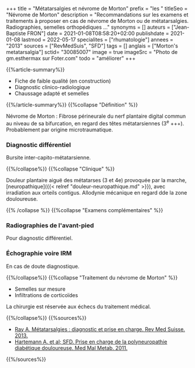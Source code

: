 +++
title = "Métatarsalgies et névrome de Morton"
prefix = "les "
titleSeo = "Névrome de Morton"
description = "Recommandations sur les examens et traitements à proposer en cas de névrome de Morton ou de métatarsalgies. Radiographies, semelles orthopédiques ..."
synonyms = []
auteurs = ["Jean-Baptiste FRON"]
date = 2021-01-08T08:58:20+02:00
publishdate = 2021-01-08
lastmod = 2022-05-17
specialites = ["rhumatologie"]
annees = "2013"
sources = ["RevMedSuis", "SFD"]
tags = []
anglais = ["Morton's metatarsalgia"]
sctid= "30085007"
image = true
imageSrc = "Photo de gm.esthermax sur Foter.com"
todo = "améliorer"
+++

{{%article-summary%}}

- Fiche de faible qualité (en construction)
- Diagnostic clinico-radiologique
- Chaussage adapté et semelles

{{%/article-summary%}}
{{%collapse "Définition" %}}

Névrome de Morton
: Fibrose périneurale du nerf plantaire digital commun au niveau de sa bifurcation, en regard des têtes métatarsiennes (3<sup>e</sup> +++).  
Probablement par origine microtraumatique.

### Diagnostic différentiel

Bursite inter-capito-métatarsienne.

{{%/collapse%}}
{{%collapse "Clinique" %}}

Douleur plantaire aiguë des métatarses (3 et 4e) provoquée par la marche, [neuropathique]({{< relref "douleur-neuropathique.md" >}}), avec irradiation aux orteils contigus. Allodynie mécanique en regard dde la zone douloureuse.

{{% /collapse %}}
{{%collapse "Examens complémentaires" %}}

### Radiographies de l'avant-pied

Pour diagnostic différentiel.

### Échographie voire IRM

En cas de doute diagnostique.

{{%/collapse%}}
{{%collapse "Traitement du névrome de Morton" %}}

- Semelles sur mesure
- Infiltrations de corticoïdes

La chirurgie est réservée aux échecs du traitement médical.

{{%/collapse%}}
{{%sources%}}

- [Ray A. Métatarsalgies : diagnostic et prise en charge. Rev Med Suisse. 2013.](https://www.revmed.ch/RMS/2013/RMS-N-411/Metatarsalgies-diagnostic-et-prise-en-charge)
- [Hartemann A. et al; SFD. Prise en charge de la polyneuropathie diabétique douloureuse. Med Mal Metab. 2011.](https://www.sfdiabete.org/sites/www.sfdiabete.org/files/files/ressources/mmm_2011_guide_polyneuropathie-.pdf)

{{%/sources%}}
